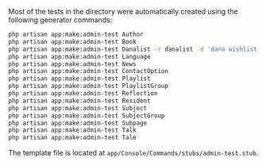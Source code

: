 Most of the tests in the directory were automatically created using the
following generator commands:

```sh
php artisan app:make:admin-test Author
php artisan app:make:admin-test Book
php artisan app:make:admin-test Danalist -r danalist -d 'dana wishlist'
php artisan app:make:admin-test Language
php artisan app:make:admin-test News
php artisan app:make:admin-test ContactOption
php artisan app:make:admin-test Playlist
php artisan app:make:admin-test PlaylistGroup
php artisan app:make:admin-test Reflection
php artisan app:make:admin-test Resident
php artisan app:make:admin-test Subject
php artisan app:make:admin-test SubjectGroup
php artisan app:make:admin-test Subpage
php artisan app:make:admin-test Talk
php artisan app:make:admin-test Tale
```

The template file is located at `app/Console/Commands/stubs/admin-test.stub`.
